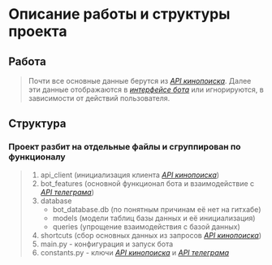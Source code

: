 # Описание работы и структуры проекта

## Работа

> Почти все основные данные берутся из [*API кинопоиска*](https://kinopoiskapiunofficial.tech/). 
> Далее эти данные отображаются в [*интерфейсе бота*](https://kinopoiskapiunofficial.tech/) или игнорируются, 
> в зависимости от действий пользователя.

## Структура

### Проект разбит на отдельные файлы и сгруппирован по функционалу

> 1. api_client (инициализация клиента [*API кинопоиска*](https://kinopoiskapiunofficial.tech/))
> 2. bot_features (основной функционал бота и взаимодействие с [*API телеграма*](https://github.com/python-telegram-bot/python-telegram-bot))
> 3. database
>    * bot_database.db (по понятным причинам её нет на гитхабе)
>    * models (модели таблиц базы данных и её инициализация)
>    * queries (упрощение взаимодействия с базой данных)
> 4. shortcuts (сбор основных данных из запросов [*API кинопоиска*](https://kinopoiskapiunofficial.tech/))
> 5. main.py - конфигурация и запуск бота
> 6. constants.py - ключи [*API кинопоиска*](https://kinopoiskapiunofficial.tech/) и [*API телеграма*](https://github.com/python-telegram-bot/python-telegram-bot)
